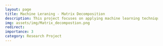 ```yaml
---
layout: page
title: Machine Leraning - Matrix Decomposition
description: This project focuses on applying machine learning techniques to matrix decomposition, a fundamental concept in linear algebra. By leveraging various matrix decomposition methods such as singular value decomposition (SVD) or non-negative matrix factorization (NMF), the project aims to extract meaningful patterns and latent features from complex datasets, enabling enhanced data analysis and dimensionality reduction for further analysis or visualization.
img: assets/img/Matrix_decompostion.png
redirect:  
importance: 3
category: Research Project
---
```





